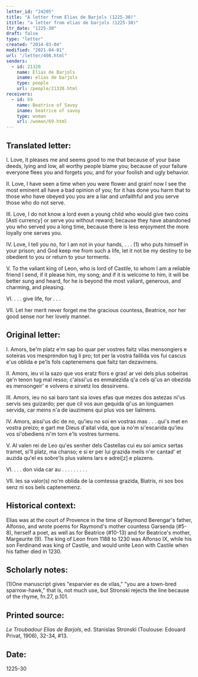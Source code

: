 ```yaml
---
letter_id: "24205"
title: "A letter from Elias de Barjols (1225-30)"
ititle: "a letter from elias de barjols (1225-30)"
ltr_date: "1225-30"
draft: false
type: "letter"
created: "2014-03-04"
modified: "2021-04-01"
url: "/letter/498.html"
senders:
  - id: 21320
    name: Elias de Barjols
    iname: elias de barjols
    type: people
    url: /people/21320.html
receivers:
  - id: 69
    name: Beatrice of Savoy
    iname: beatrice of savoy
    type: woman
    url: /woman/69.html
---
```

<h2> Translated letter:</h2>I.  Love, it pleases me and seems good to me
that because of your base deeds,
lying and low,
all worthy people blame you;
because of your failure
everyone flees you and forgets you,
and for your foolish
and ugly behavior.

II.  Love, I have seen a time
when you were flower and grain!
now I see the most eminent
all have a bad opinion of you;
for it has done you harm
that to those who have obeyed you
you are a liar and unfaithful
and you serve those who do not serve.

III.  Love, I do not know a lord
even a young child
who would give two coins [Asti currency]
or serve you without reward;
because they have abandoned you
who served you a long time,
because there is less enjoyment
the more loyally one serves you.

IV.  Love, I tell you no,
for I am not in your hands,
. . . (1)
who puts himself in your prison;
and God keep me from such a life,
let it not be my destiny
to be obedient to you
or return to your torments.

V.  To the valiant king of Leon,
who is lord of Castile,
to whom I am a reliable friend
I send, if it please him, my song;
and if it is welcome to him,
it will be better sung and heard,
for he is beyond the most valiant,
generous, and charming, and pleasing.

VI.  . . . give life,
for . . .

VII.  Let her merit never forget me
the gracious countess,
Beatrice, nor her good sense
nor her lovely manner.
<h2 class="mt-4"> Original letter:</h2>I.  Amors, be'm platz e'm sap bo
quar per vostres faitz vilas
mensongiers e soteiras
vos mesprendon tug li pro;
tot per la vostra faillida
vos fui cascus e'us oblida
e pe'ls fols captenemens
que faitz tan dezavinens.

II.  Amors, ieu vi la sazo
que vos eratz flors e gras!
ar vei dels plus sobeiras
qe'n tenon tug mal resso;
c'aissi'us es enmalezida
q'a cels qi'us an obezida
es mensongeir' e volvens
e sirvetz los dessirvens.

III.  Amors, ieu no sai baro
tant sia ioves efas
que mezes dos astezas
ni'us servis ses guizardo;
per que cil vos aun gequida
qi'us an longuamen servida,
car meins n'a de iauzimens
qui plus vos ser lialmens.

IV.  Amors, aissi'us dic de no,
qu'ieu no soi en vostras mas
. . .
qui's met en vostra preizo;
e gart me Dieus d'aital vida,
que ia no'm si'escarida
qu'ieu vos si'obediens
ni'm torn e'ls vostres turmens.

V.  Al valen rei de Leo
qu'es senher dels Castellas
cui eu soi amicx sertas
tramet, si'll platz, ma chanso;
e si er per lui grazida
meils n'er cantad' et auzida
qu'el es sobre'ls plus valens
lars e adrei[z] e plazens.

VI.  . . . don vida
car au . . .
. . .
. . .

VII.  Ies sa valor(s) no'm oblida
de la comtessa grazida,
Biatris, ni sos bos senz
ni sos bels captenemenz.
<h2 class="mt-4"> Historical context:</h2>Elias was at the court of Provence in the time of Raymond Berengar's father, Alfonso, and wrote poems for Raymond's mother countess Garsenda (#5-8), herself a poet, as well as for Beatrice (#10-13) and for Beatrice's mother, Margeurite (9).  The king of Leon from 1188 to 1230 was Alfonso IX, while his son Ferdinand was king of Castile, and would unite Leon with Castile when his father died in 1230.
<h2 class="mt-4"> Scholarly notes:</h2>(1)One manuscript gives "esparvier es de vilas," "you are a town-bred sparrow-hawk," that is, not much use, but Stronski rejects the line because of the rhyme, fn.27, p.101.
<h2 class="mt-4"> Printed source:</h2><p><em>Le Troubadour Elias de Barjols</em>, ed. Stanislas Stronski (Toulouse: Edouard Privat, 1906), 32-34, #13.</p><h2 class="mt-4"> Date:</h2>1225-30